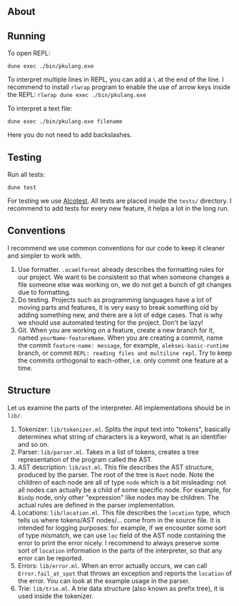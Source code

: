 ## About

## Running

To open REPL:
```
dune exec ./bin/pkulang.exe 
```
To interpret multiple lines in REPL, you can add a `\` at the end of the line.
I recommend to install `rlwrap` program to enable the use of arrow keys inside the REPL: `rlwrap dune exec ./bin/pkulang.exe`

To interpret a text file:
```
dune exec ./bin/pkulang.exe filename
```
Here you do not need to add backslashes.

## Testing 

Run all tests:
```
dune test
```
For testing we use [Alcotest](https://opam.ocaml.org/packages/alcotest/).
All tests are placed inside the `tests/` directory. 
I recommend to add tests for every new feature, it helps a lot in the long run.

## Conventions

I recommend we use common conventions for our code to keep it cleaner and simpler to work with.

1. Use formatter. `.ocamlformat` already describes the formatting rules for our project. We want to be consistent so that when someone changes a file someone else was working on, we do not get a bunch of git changes due to formatting.
2. Do testing. Projects such as programming languages have a lot of moving parts and features, it is very easy to break something old by adding something new, and there are a lot of edge cases. That is why we should use automated testing for the project. Don't be lazy!
3. Git. When you are working on a feature, create a new branch for it, named `yourName-featureName`. When you are creating a commit, name the commit `feature-name: message`, for example, `aleksei-basic-runtime` branch, or commit `REPL: reading files and multiline repl`. Try to keep the commits orthogonal to each-other, i.e. only commit one feature at a time. 

## Structure

Let us examine the parts of the interpreter.
All implementations should be in `lib/`.

1. Tokenizer: `lib/tokenizer.ml`. Splits the input text into "tokens", basically determines what string of characters is a keyword, what is an identifier and so on.
2. Parser: `lib/parser.ml`. Takes in a list of tokens, creates a tree representation of the program called the AST. 
3. AST description: `lib/ast.ml`. This file describes the AST structure, produced by the parser. The root of the tree is `Root` node. Note the children of each node are all of type `node` which is a bit misleading: not all nodes can actually be a child of some specific node. For example, for `BinOp` node, only other "expression" like nodes may be children. The actual rules are defined in the parser implementation.
4. Locations: `lib/location.ml`. This file describes the `location` type, which tells us where tokens/AST nodes/... come from in the source file. It is intended for logging purposes: for example, if we encounter some sort of type mismatch, we can use `loc` field of the AST node containing the error to print the error nicely. I recommend to always preserve some sort of `location` information in the parts of the interpreter, so that any error can be reported.
5. Errors: `lib/error.ml`. When an error actually occurs, we can call `Error.fail_at_spot` that throws an exception and reports the `location` of the error. You can look at the example usage in the parser.
6. Trie: `lib/trie.ml`. A trie data structure (also known as prefix tree), it is used inside the tokenizer.
